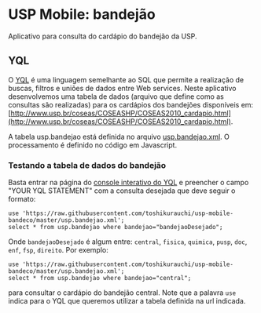 # USP Mobile: bandejão

Aplicativo para consulta do cardápio do bandejão da USP.

## YQL

O [YQL](https://developer.yahoo.com/yql/) é uma linguagem semelhante ao SQL que permite a realização de buscas, filtros e uniões de dados entre Web services. Neste aplicativo desenvolvemos uma tabela de dados (arquivo que define como as consultas são realizadas) para os cardápios dos bandejões disponíveis em: [http://www.usp.br/coseas/COSEASHP/COSEAS2010_cardapio.html](http://www.usp.br/coseas/COSEASHP/COSEAS2010_cardapio.html).

A tabela usp.bandejao está definida no arquivo [usp.bandejao.xml](usp.bandejao.xml). O processamento é definido no código em Javascript.

### Testando a tabela de dados do bandejão

Basta entrar na página do [console interativo do YQL](https://developer.yahoo.com/yql/console/) e preencher o campo "YOUR YQL STATEMENT" com a consulta desejada que deve seguir o formato:

    use 'https://raw.githubusercontent.com/toshikurauchi/usp-mobile-bandeco/master/usp.bandejao.xml'; 
    select * from usp.bandejao where bandejao="bandejaoDesejado";

Onde `bandejaoDesejado` é algum entre: `central`, `fisica`, `quimica`, `pusp`, `doc`, `enf`, `fsp`, `direito`. Por exemplo:

    use 'https://raw.githubusercontent.com/toshikurauchi/usp-mobile-bandeco/master/usp.bandejao.xml';
    select * from usp.bandejao where bandejao="central";

para consultar o cardápio do bandejão central. Note que a palavra `use` indica para o YQL que queremos utilizar a tabela definida na url indicada.
